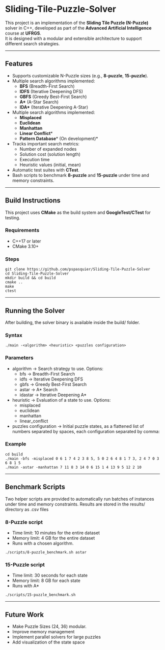 # Sliding-Tile-Puzzle-Solver

This project is an implementation of the **Sliding Tile Puzzle (N-Puzzle)** solver in C++, developed as part of the **Advanced Artificial Intelligence** course at **UFRGS**.  
It is designed with a modular and extensible architecture to support different search strategies.

---

## Features

- Supports customizable N-Puzzle sizes (e.g., **8-puzzle**, **15-puzzle**).  
- Multiple search algorithms implemented:
  - **BFS** (Breadth-First Search)  
  - **IDFS** (Iterative Deepening DFS)  
  - **GBFS** (Greedy Best-First Search)  
  - **A\*** (A-Star Search)
  - **IDA\*** (Iterative Deepening A-Star)
- Multiple search algorithms implemented:
  - **Misplaced**
  - **Euclidean**
  - **Manhattan**
  - **Linear Conflict***
  - **Pattern Database*** (On development)*
- Tracks important search metrics:
  - Number of expanded nodes  
  - Solution cost (solution length)  
  - Execution time  
  - Heuristic values (initial, mean)  
- Automatic test suites with **CTest**.  
- Bash scripts to benchmark **8-puzzle** and **15-puzzle** under time and memory constraints.  

---

## Build Instructions

This project uses **CMake** as the build system and **GoogleTest/CTest** for testing.

### Requirements
- C++17 or later  
- CMake 3.10+  

### Steps
```
git clone https://github.com/pspasquier/Sliding-Tile-Puzzle-Solver
cd Sliding-Tile-Puzzle-Solver
mkdir build && cd build
cmake ..
make
ctest
```

---

## Running the Solver

After building, the solver binary is available inside the build/ folder.

### Syntax

```./main -<algorithm> <heuristic> <puzzles configuration>```

### Parameters

- algorithm → Search strategy to use. Options:
  - bfs → Breadth-First Search
  - idfs → Iterative Deepening DFS
  - gbfs → Greedy Best-First Search
  - astar → A* Search
  - idastar → Iterative Deepening A*
- heuristic → Evaluation of a state to use. Options:
  - misplaced
  - euclidean
  - manhattan
  - linear_conflict
- puzzles configuration → Initial puzzle states, as a flattened list of numbers separated by spaces, each configuration separated by comma:

### Example
```
cd build
./main -bfs -misplaced 0 6 1 7 4 2 3 8 5, 5 0 2 6 4 8 1 7 3, 2 4 7 0 3 6 8 1 5
./main -astar -manhattan 7 11 8 3 14 0 6 15 1 4 13 9 5 12 2 10
```

---

## Benchmark Scripts

Two helper scripts are provided to automatically run batches of instances under time and memory constraints. Results are stored in the results/ directory as .csv files

### 8-Puzzle script

- Time limit: 10 minutes for the entire dataset
- Memory limit: 4 GB for the entire dataset
- Runs with a chosen algorithm.

```./scripts/8-puzzle_benchmark.sh astar```

### 15-Puzzle script
- Time limit: 30 seconds for each state
- Memory limit: 8 GB for each state
- Runs with A*

```./scripts/15-puzzle_benchmark.sh```

---

## Future Work
- Make Puzzle Sizes (24, 36) modular.
- Improve memory management
- Implement parallel solvers for large puzzles
- Add visualization of the state space

